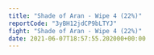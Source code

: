```yaml
---
title: "Shade of Aran - Wipe 4 (22%)"
reportCode: "3yBH12jdCP9bLTYJ"
fight: "Shade of Aran - Wipe 4 (22%)"
date: 2021-06-07T18:57:55.202000+00:00
---
```

